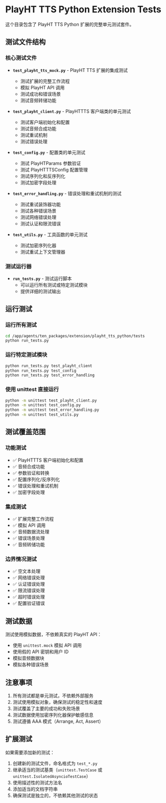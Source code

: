 # PlayHT TTS Python Extension Tests

这个目录包含了 PlayHT TTS Python 扩展的完整单元测试套件。

## 测试文件结构

### 核心测试文件

- **`test_playht_tts_mock.py`** - PlayHT TTS 扩展的集成测试
  - 测试扩展的完整工作流程
  - 模拟 PlayHT API 调用
  - 测试成功和错误场景
  - 测试音频转储功能

- **`test_playht_client.py`** - PlayHTTTS 客户端类的单元测试
  - 测试客户端初始化和配置
  - 测试音频合成功能
  - 测试重试机制
  - 测试错误处理

- **`test_config.py`** - 配置类的单元测试
  - 测试 PlayHTParams 参数验证
  - 测试 PlayHTTTSConfig 配置管理
  - 测试序列化和反序列化
  - 测试加密字段处理

- **`test_error_handling.py`** - 错误处理和重试机制的测试
  - 测试重试装饰器功能
  - 测试各种错误场景
  - 测试网络错误处理
  - 测试认证和限流错误

- **`test_utils.py`** - 工具函数的单元测试
  - 测试加密序列化器
  - 测试重试上下文管理器

### 测试运行器

- **`run_tests.py`** - 测试运行脚本
  - 可以运行所有测试或特定测试模块
  - 提供详细的测试输出

## 运行测试

### 运行所有测试

```bash
cd /app/agents/ten_packages/extension/playht_tts_python/tests
python run_tests.py
```

### 运行特定测试模块

```bash
python run_tests.py test_playht_client
python run_tests.py test_config
python run_tests.py test_error_handling
```

### 使用 unittest 直接运行

```bash
python -m unittest test_playht_client.py
python -m unittest test_config.py
python -m unittest test_error_handling.py
python -m unittest test_utils.py
```

## 测试覆盖范围

### 功能测试
- ✅ PlayHTTTS 客户端初始化和配置
- ✅ 音频合成功能
- ✅ 参数验证和转换
- ✅ 配置序列化/反序列化
- ✅ 错误处理和重试机制
- ✅ 加密字段处理

### 集成测试
- ✅ 扩展完整工作流程
- ✅ 模拟 API 调用
- ✅ 音频数据流处理
- ✅ 错误场景处理
- ✅ 音频转储功能

### 边界情况测试
- ✅ 空文本处理
- ✅ 网络错误处理
- ✅ 认证错误处理
- ✅ 限流错误处理
- ✅ 超时错误处理
- ✅ 配置验证错误

## 测试数据

测试使用模拟数据，不依赖真实的 PlayHT API：
- 使用 `unittest.mock` 模拟 API 调用
- 使用假的 API 密钥和用户 ID
- 模拟音频数据块
- 模拟各种错误场景

## 注意事项

1. 所有测试都是单元测试，不依赖外部服务
2. 测试使用模拟对象，确保测试的稳定性和速度
3. 测试覆盖了主要的成功和失败场景
4. 测试数据使用加密序列化器保护敏感信息
5. 测试遵循 AAA 模式（Arrange, Act, Assert）

## 扩展测试

如果需要添加新的测试：

1. 创建新的测试文件，命名格式为 `test_*.py`
2. 继承适当的测试基类（`unittest.TestCase` 或 `unittest.IsolatedAsyncioTestCase`）
3. 使用描述性的测试方法名
4. 添加适当的文档字符串
5. 确保测试是独立的，不依赖其他测试的状态
